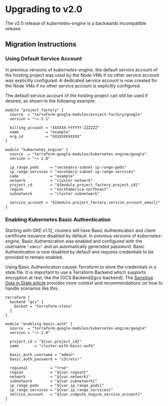 # Upgrading to v2.0

The v2.0 release of *kubernetes-engine* is a backwards incompatible
release.

## Migration Instructions

### Using Default Service Account

In previous versions of *kubernetes-engine*, the default service
account of the hosting project was used by the Node VMs if no other
service account was explicitly configured. A dedicated service account
is now created for the Node VMs if no other service account is
explicitly configured.

The default service account of the hosting project can still be used if
desired, as shown in the following example:

```hcl
module "project_factory" {
  source  = "terraform-google-modules/project-factory/google"
  version = "~> 2.1"

  billing_account = "XXXXXX-YYYYYY-ZZZZZZ"
  name            = "example"
  org_id          = "XXXXXXXXXXXX"
}

module "kubernetes_engine" {
  source  = "terraform-google-modules/kubernetes-engine/google"
  version = "~> 2.0"

  ip_range_pods     = "secondary-subnet-ip-range-pods"
  ip_range_services = "secondary-subnet-ip-range-services"
  name              = "example"
  network           = "cluster-network"
  project_id        = "${module.project_factory.project_id}"
  region            = "northamerica-northeast"
  subnetwork        = "cluster-subnetwork"

  service_account = "${module.project_factory.service_account_email}"
}
```

### Enabling Kubernetes Basic Authentication

Starting with GKE v1.12, clusters will have Basic Authentication and
client certificate issuance disabled by default. In previous versions
of *kubernetes-engine*, Basic Authentication was enabled and configured with the username `"admin"` and an automatically generated password. Basic Authentication is now disabled by default and requires credentials to be provided to remain enabled.

Using Basic Authentication causes Terraform to store the credentials in
a state file. It is important to use a Terraform Backend which supports encryption at rest, like the [GCS Backend][gcs-backend]. The
[Sensitive Data in State article][sensitive-data] provides more context
and recommendations on how to handle scenarios like this.

```hcl
terraform {
  backend "gcs" {
    bucket = "terraform-state"
  }
}

module "enabling-basic-auth" {
  source  = "terraform-google-modules/kubernetes-engine/google"
  version = "~> 2.0"

  project_id = "${var.project_id}"
  name       = "cluster-with-basic-auth"

  basic_auth_username = "admin"
  basic_auth_password = "s3crets!"

  regional          = "true"
  region            = "${var.region}"
  network           = "${var.network}"
  subnetwork        = "${var.subnetwork}"
  ip_range_pods     = "${var.ip_range_pods}"
  ip_range_services = "${var.ip_range_services}"
  service_account   = "${var.compute_engine_service_account}"
}
```

[gsc-backend]: https://www.terraform.io/docs/backends/types/gcs.html
[sensitive-data]: https://www.terraform.io/docs/state/sensitive-data.html

